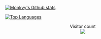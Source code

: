 [![Monkvy's Github stats](https://github-readme-stats.vercel.app/api?username=Monkvy&theme=dracula&count_private=true)](https://github.com/anuraghazra/github-readme-stats)

<p align="center"> 
  <frame src="https://github-readme-stats.vercel.app/api/top-langs/?username=Monkvy&hide=javascript&layout=compact&theme=dracula"/>
</p>


[![Top Languages](https://github-readme-stats.vercel.app/api/top-langs/?username=Monkvy&hide=javascript&layout=compact&theme=dracula)](https://github.com/anuraghazra/github-readme-stats)

<p align="center"> 
  Visitor count<br>
  <img src="https://profile-counter.glitch.me/Monkvy/count.svg"/>
</p>
